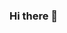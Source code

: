 ### Hi there 👋

<!--
**balajidass07/balajidass07** is a ✨ _special_ ✨ repository because its `README.md` (this file) appears on your GitHub profile.

Here are some ideas to get you started:

- 🔭 I’m a student from [Amrita Vishwa Vidyapeetham](https://admissions.amrita.edu/btech/?utm_source=google&utm_medium=Search&utm_campaign=Btech2020Google&gclid=Cj0KCQjw1qL6BRCmARIsADV9JtYZjIYoC3bvmnVm0CcAIELrk65rnCv8XxFVWvOku7s4RTt0qsaUQeEaAteOEALw_wcB)
- 🌱 I’m currently learning GAN's
- 👯 I’m looking to collaborate on Web development
- 🤔 I’m looking for help with App development
- 💬 Ask me about Machine learning, GCP, AWS.
- 📫 How to reach me: [Linkedin:Balaji D](https://www.linkedin.com/in/balaji-d-6a48941b6/)
- 😄 Pronouns: He
- ⚡ Fun fact: Live to achieve 

<img src="https://github-readme-stats.vercel.app/api?username=balajidass07&&show_icons=true&title_color=ffffff&icon_color=bb2acf&text_color=daf7dc&bg_color=191919">

<img align="center" src="https://github-readme-stats.vercel.app/api/top-langs/?username=balajidass07&layout=compact&theme=radical" />

<img align="center" src="https://github-readme-stats.vercel.app/api/pin/?username=balajidass07&repo=balajidass07.github.io&theme=radical" />
